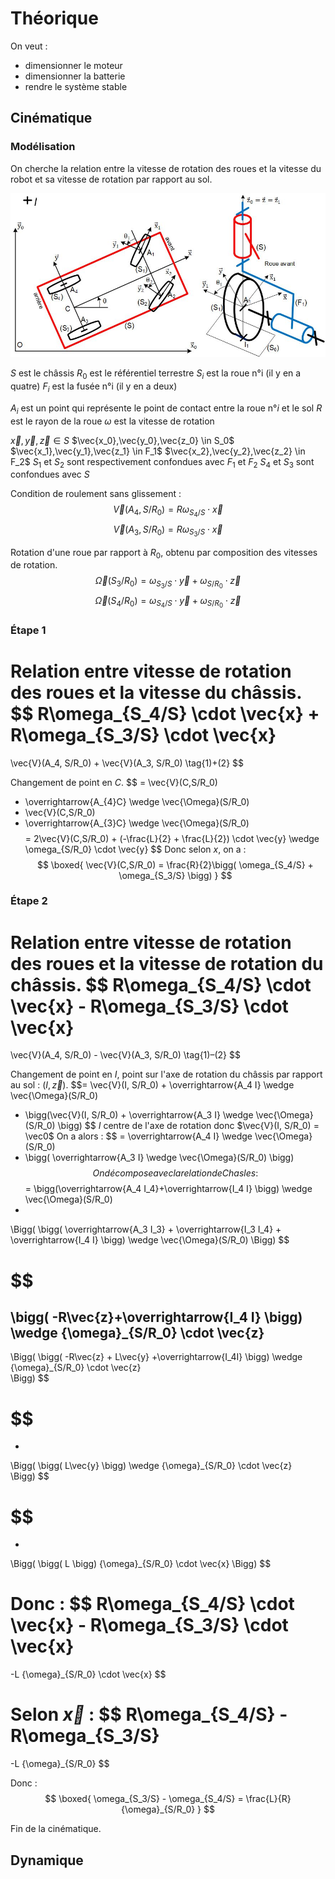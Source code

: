 # Théorique 
On veut : 
- dimensionner le moteur 
- dimensionner la batterie 
- rendre le système stable 

## Cinématique 
### Modélisation 
On cherche la relation entre la vitesse de rotation des roues et la vitesse du robot et sa vitesse de rotation par rapport au sol. 

![](attachments/schéma_modélisation.jpg)

$S$ est le châssis 
$R_0$ est le référentiel terrestre 
$S_i$ est la roue n°i (il y en a quatre) 
$F_i$ est la fusée n°i (il y en a deux) 

$A_i$ est un point qui représente le point de contact entre la roue n°$i$ et le sol 
$R$ est le rayon de la roue 
$\omega$ est la vitesse de rotation 

$\vec{x},\vec{y},\vec{z} \in S$ 
$\vec{x_0},\vec{y_0},\vec{z_0} \in S_0$ 
$\vec{x_1},\vec{y_1},\vec{z_1} \in F_1$ 
$\vec{x_2},\vec{y_2},\vec{z_2} \in F_2$ 
$S_1$ et $S_2$ sont respectivement confondues avec $F_1$ et $F_2$ 
$S_4$ et $S_3$ sont confondues avec $S$ 

Condition de roulement sans glissement : 
$$\vec{V}(A_4, S/R_0) = R\omega_{S_4/S} \cdot \vec{x} \tag{1}$$
$$\vec{V}(A_3, S/R_0)=R\omega_{S_3/S} \cdot \vec{x} \tag{2}$$

Rotation d'une roue par rapport à $R_0$, obtenu par composition des vitesses de rotation. 
$$\vec{\Omega}(S_3/R_0) = \omega_{S_3/S} \cdot \vec{y} + \omega_{S/R_0} \cdot \vec{z} \tag{3}$$
$$\vec{\Omega}(S_4/R_0) = \omega_{S_4/S} \cdot \vec{y} + \omega_{S/R_0} \cdot \vec{z} \tag{4}$$

### Étape 1 
Relation entre vitesse de rotation des roues et la vitesse du châssis. 
$$
R\omega_{S_4/S} \cdot \vec{x} + R\omega_{S_3/S} \cdot \vec{x}
=
\vec{V}(A_4, S/R_0) + \vec{V}(A_3, S/R_0) 
\tag{1)+(2}
$$

Changement de point en $C$. 
$$ = 
\vec{V}(C,S/R_0) 
+ \overrightarrow{A_{4}C} \wedge \vec{\Omega}(S/R_0) 
+ \vec{V}(C,S/R_0) 
+ \overrightarrow{A_{3}C} \wedge \vec{\Omega}(S/R_0) 
$$
$$
= 2\vec{V}(C,S/R_0) + (-\frac{L}{2} + \frac{L}{2}) \cdot \vec{y} \wedge \omega_{S/R_0} \cdot \vec{y}
$$
Donc selon $x$, on a : 
$$
\boxed{
	\vec{V}(C,S/R_0) = \frac{R}{2}\bigg( \omega_{S_4/S} + \omega_{S_3/S} \bigg)
}
$$
### Étape 2 
Relation entre vitesse de rotation des roues et la **vitesse de rotation** du châssis. 
$$
R\omega_{S_4/S} \cdot \vec{x} - R\omega_{S_3/S} \cdot \vec{x}
=
\vec{V}(A_4, S/R_0) - \vec{V}(A_3, S/R_0) 
\tag{1)–(2}
$$

Changement de point en $I$, point sur l'axe de rotation du châssis par rapport au sol : $(I,\vec{z})$. 
$$= 
\vec{V}(I, S/R_0) + \overrightarrow{A_4 I} \wedge \vec{\Omega}(S/R_0) 
- \bigg(\vec{V}(I, S/R_0) + \overrightarrow{A_3 I} \wedge \vec{\Omega}(S/R_0) \bigg)
$$
$I$ centre de l'axe de rotation donc $\vec{V}(I, S/R_0) = \vec0$
On a alors : 
$$
= \overrightarrow{A_4 I} \wedge \vec{\Omega}(S/R_0) 
- \bigg( \overrightarrow{A_3 I} \wedge \vec{\Omega}(S/R_0) \bigg)$$
On décompose avec la relation de Chasles : 
$$
= 
\bigg(\overrightarrow{A_4 I_4}+\overrightarrow{I_4 I} \bigg)
\wedge \vec{\Omega}(S/R_0) 
- 
\Bigg( 
	\bigg(
		\overrightarrow{A_3 I_3} 
		+ \overrightarrow{I_3 I_4} 
		+ \overrightarrow{I_4 I}
	\bigg) 
	\wedge \vec{\Omega}(S/R_0) 
\Bigg)
$$

$$
= 
\bigg( -R\vec{z}+\overrightarrow{I_4 I} \bigg)
\wedge {\omega}_{S/R_0} \cdot \vec{z} 
- 
\Bigg( 
	\bigg( 
		-R\vec{z} + L\vec{y} +\overrightarrow{I_4I}
	\bigg) 
	\wedge {\omega}_{S/R_0} \cdot \vec{z}  
\Bigg)
$$

$$
= 
- 
\Bigg( 
	\bigg( 
		L\vec{y} 
	\bigg) 
	\wedge {\omega}_{S/R_0} \cdot \vec{z}  
\Bigg)
$$

$$
= 
- 
\Bigg( 
	\bigg( 
		L
	\bigg) 
	{\omega}_{S/R_0}
	\cdot \vec{x}
\Bigg)
$$

Donc : 
$$
R\omega_{S_4/S} \cdot \vec{x} - R\omega_{S_3/S} \cdot \vec{x}
=
-L {\omega}_{S/R_0} \cdot \vec{x}
$$

Selon $\vec{x}$ : 
$$
R\omega_{S_4/S} - R\omega_{S_3/S} 
=
-L {\omega}_{S/R_0} 
$$

Donc : 
$$
\boxed{
	\omega_{S_3/S} - \omega_{S_4/S} 
	=
	\frac{L}{R} {\omega}_{S/R_0}
}
$$

Fin de la cinématique. 

## Dynamique 


